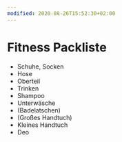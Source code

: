```yaml
---
modified: 2020-08-26T15:52:30+02:00
---
```


# Fitness Packliste

- Schuhe, Socken
- Hose
- Oberteil
- Trinken 
- Shampoo
- Unterwäsche
- (Badelatschen) 
- (Großes Handtuch) 
- Kleines Handtuch 
- Deo